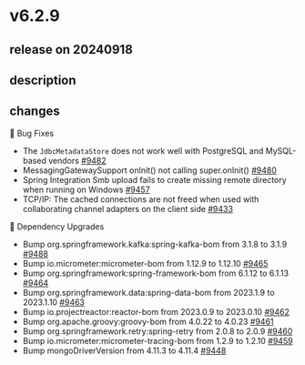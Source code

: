 # v6.2.9

## release on 20240918
## description
## changes
🐞 Bug Fixes

* The <code>JdbcMetadataStore</code> does not work well with PostgreSQL and MySQL-based vendors <a href="https://github.com/spring-projects/spring-integration/issues/9482" data-hovercard-type="issue" data-hovercard-url="/spring-projects/spring-integration/issues/9482/hovercard">#9482</a>
* MessagingGatewaySupport onInit() not calling super.onInit() <a href="https://github.com/spring-projects/spring-integration/issues/9480" data-hovercard-type="issue" data-hovercard-url="/spring-projects/spring-integration/issues/9480/hovercard">#9480</a>
* Spring Integration Smb upload fails to create missing remote directory when running on Windows <a href="https://github.com/spring-projects/spring-integration/issues/9457" data-hovercard-type="issue" data-hovercard-url="/spring-projects/spring-integration/issues/9457/hovercard">#9457</a>
* TCP/IP: The cached connections are not freed when used with collaborating channel adapters on the client side <a href="https://github.com/spring-projects/spring-integration/issues/9433" data-hovercard-type="issue" data-hovercard-url="/spring-projects/spring-integration/issues/9433/hovercard">#9433</a>

🔨 Dependency Upgrades

* Bump org.springframework.kafka:spring-kafka-bom from 3.1.8 to 3.1.9 <a href="https://github.com/spring-projects/spring-integration/pull/9488" data-hovercard-type="pull_request" data-hovercard-url="/spring-projects/spring-integration/pull/9488/hovercard">#9488</a>
* Bump io.micrometer:micrometer-bom from 1.12.9 to 1.12.10 <a href="https://github.com/spring-projects/spring-integration/pull/9465" data-hovercard-type="pull_request" data-hovercard-url="/spring-projects/spring-integration/pull/9465/hovercard">#9465</a>
* Bump org.springframework:spring-framework-bom from 6.1.12 to 6.1.13 <a href="https://github.com/spring-projects/spring-integration/pull/9464" data-hovercard-type="pull_request" data-hovercard-url="/spring-projects/spring-integration/pull/9464/hovercard">#9464</a>
* Bump org.springframework.data:spring-data-bom from 2023.1.9 to 2023.1.10 <a href="https://github.com/spring-projects/spring-integration/pull/9463" data-hovercard-type="pull_request" data-hovercard-url="/spring-projects/spring-integration/pull/9463/hovercard">#9463</a>
* Bump io.projectreactor:reactor-bom from 2023.0.9 to 2023.0.10 <a href="https://github.com/spring-projects/spring-integration/pull/9462" data-hovercard-type="pull_request" data-hovercard-url="/spring-projects/spring-integration/pull/9462/hovercard">#9462</a>
* Bump org.apache.groovy:groovy-bom from 4.0.22 to 4.0.23 <a href="https://github.com/spring-projects/spring-integration/pull/9461" data-hovercard-type="pull_request" data-hovercard-url="/spring-projects/spring-integration/pull/9461/hovercard">#9461</a>
* Bump org.springframework.retry:spring-retry from 2.0.8 to 2.0.9 <a href="https://github.com/spring-projects/spring-integration/pull/9460" data-hovercard-type="pull_request" data-hovercard-url="/spring-projects/spring-integration/pull/9460/hovercard">#9460</a>
* Bump io.micrometer:micrometer-tracing-bom from 1.2.9 to 1.2.10 <a href="https://github.com/spring-projects/spring-integration/pull/9459" data-hovercard-type="pull_request" data-hovercard-url="/spring-projects/spring-integration/pull/9459/hovercard">#9459</a>
* Bump mongoDriverVersion from 4.11.3 to 4.11.4 <a href="https://github.com/spring-projects/spring-integration/pull/9448" data-hovercard-type="pull_request" data-hovercard-url="/spring-projects/spring-integration/pull/9448/hovercard">#9448</a>


